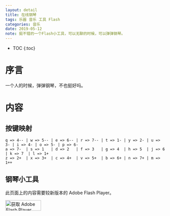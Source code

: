 ```yaml
---
layout: detail
title: 在线钢琴
tags: 乐器 音乐 工具 Flash
categories: 音乐 
date: 2019-05-12
note: 挺不错的一个Flash小工具，可以无聊的时候，可以弹弹钢琴。
---
```


* TOC
{:toc}



# 序言

一个人的时候，弹弹钢琴，不也挺好吗。


# 内容

## 按键映射

~~~
q => 4-- | w => 5-- | e => 6-- | r => 7-- | t => 1- | y => 2- | u => 3- | i => 4- | o => 5- | p => 6-
a => 7-  | s => 1   | d => 2   | f => 3   | g => 4  | h => 5  | j => 6  | k => 7  | l => 1+
z => 2+  | x => 3+  | c => 4+  | v => 5+  | b => 6+ | n => 7+ | m => 1++
~~~


## 钢琴小工具

<div style="width: 100%;height: 100%">
	<object id="FlashID" classid="clsid:D27CDB6E-AE6D-11cf-96B8-444553540000" width="100%" height="360" style="visibility: visible;">
		<param name="movie" value="/Public/Tools/virtualpiano/host.swf">
		<param name="quality" value="high">
		<param name="wmode" value="opaque">
		<param name="swfversion" value="9.0.45.0">
		<!-- 此 param 标签提示使用 Flash Player 6.0 r65 和更高版本的用户下载最新版本的 Flash Player。如果您不想让用户看到该提示，请将其删除。 -->
		<param name="expressinstall" value="/Public/Tools/DWScripts/expressInstall.swf">
		<!-- 下一个对象标签用于非 IE 浏览器。所以使用 IECC 将其从 IE 隐藏。 -->
		<!--[if !IE]>-->
		<object type="application/x-shockwave-flash" data="/Public/Tools/virtualpiano/host.swf" width="100%" height="360">
		<!--<![endif]-->
			<param name="quality" value="high">
			<param name="wmode" value="opaque">
			<param name="swfversion" value="9.0.45.0">
			<param name="expressinstall" value="/Public/Tools/DWScripts/expressInstall.swf"><!-- 浏览器将以下替代内容显示给使用 Flash Player 6.0 和更低版本的用户。 -->
			<div>            
				此页面上的内容需要较新版本的 Adobe Flash Player。
    		<p>
    			<a href="http://www.adobe.com/go/getflashplayer">
    				<img src="http://www.adobe.com/images/shared/download_buttons/get_flash_player.gif" alt="获取 Adobe Flash Player" width="112" height="33" data-bd-imgshare-binded="1">
    			</a>
    		</p>
    		</div>
    		<!--[if !IE]>-->
    	</object>
    	<!--<![endif]-->
    </object>
</div>




